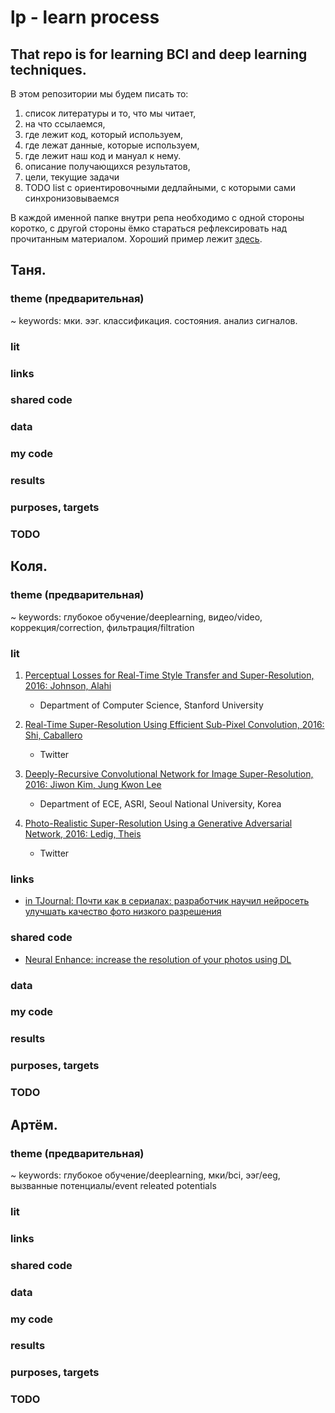 # lp - learn process

## That repo is for learning BCI and deep learning techniques.

В этом репозитории мы будем писать то:

1. список литературы и то, что мы читает, 
2. на что ссылаемся,
3. где лежит код, который используем,
4. где лежат данные, которые используем,
5. где лежит наш код и мануал к нему.
6. описание получающихся результатов,
7. цели, текущие задачи
8. TODO list с ориентировочными дедлайными, с которыми сами синхронизовываемся

В каждой именной папке внутри репа необходимо с одной стороны коротко, с другой стороны ёмко стараться рефлексировать над прочитанным материалом. Хороший пример лежит [здесь](https://github.com/aleju/papers). 

## Таня.

### theme (предварительная)

~ keywords: мки. ээг. классификация. состояния. анализ сигналов.

### lit
### links
### shared code
### data
### my code
### results
### purposes, targets
### TODO

## Коля.

### theme (предварительная)

~ keywords: глубокое обучение/deeplearning, видео/video, коррекция/correction, фильтрация/filtration

### lit

1. [Perceptual Losses for Real-Time Style Transfer and Super-Resolution, 2016: Johnson, Alahi](http://arxiv.org/abs/1603.08155)
    * Department of Computer Science, Stanford University

2. [Real-Time Super-Resolution Using Efficient Sub-Pixel Convolution, 2016: Shi, Caballero](https://arxiv.org/abs/1609.05158)
    * Twitter

3. [Deeply-Recursive Convolutional Network for Image Super-Resolution, 2016: Jiwon Kim, Jung Kwon Lee ](https://arxiv.org/abs/1511.04491)
    * Department of ECE, ASRI, Seoul National University, Korea

4. [Photo-Realistic Super-Resolution Using a Generative Adversarial Network, 2016: Ledig, Theis](https://arxiv.org/abs/1609.04802)
    * Twitter

### links
* [in TJournal: Почти как в сериалах: разработчик научил нейросеть улучшать качество фото низкого разрешения](https://tjournal.ru/36647-pochti-kak-v-serialah-razrabotchik-nauchil-neiroset-uluchshat-kachestvo-foto-nizkogo-razresheniya)

### shared code
* [Neural Enhance: increase the resolution of your photos using DL](https://github.com/alexjc/neural-enhance)

### data
### my code
### results
### purposes, targets
### TODO

## Артём.

### theme (предварительная)

~ keywords: глубокое обучение/deeplearning, мки/bci, ээг/eeg, вызванные потенциалы/event releated potentials

### lit
### links
### shared code
### data
### my code
### results
### purposes, targets
### TODO
